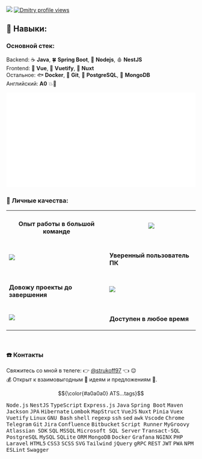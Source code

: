![](https://komarev.com/ghpvc/?username=strukovd&color=brightgreen)
[![Dmitry profile views](https://u8views.com/api/v1/github/profiles/68727449/views/day-week-month-total-count.svg)](https://u8views.com/github/strukovd)

<!--
👋 Привет.<br/>
Я веб-разработчик.
-->

<!--
🎓 В ВУЗ поступил в 2015ом, окончил в 2020ом.<br/>
В основоном пользуюсь Linux (Ubuntu) 🐧<br/>
👷🏼 Реальный опыт работы с 2020го года.<br/>
-->

## 🧠 Навыки:
### Основной стек:<br/>
Backend: ☕ **Java**, 🍀 **Spring Boot**, 📗 **Nodejs**, 🩸 **NestJS**<br/>
Frontend:  🥝 **Vue**, 💠 **Vuetify**, 🐉 **Nuxt**<br/>
Остальное: 🐟 **Docker**, 🔶 **Git**, 🦫 **PostgreSQL**, 🧬 **MongoDB**<br/>
Английский: **A0** 💥💪

![](./assets/skills.svg)
<br/>



### 👤 Личные качества:
<table>
  <tbody>
    <tr style="text-align:center">
      <td><h3>Опыт работы в большой команде</h3></td>
      <td><img src="https://videos.openai.com/vg-assets/assets%2Ftask_01jvaycv24f9ztccen6pe3krjs%2F1747345467_img_1.webp?st=2025-05-15T20%3A24%3A08Z&se=2025-05-21T21%3A24%3A08Z&sks=b&skt=2025-05-15T20%3A24%3A08Z&ske=2025-05-21T21%3A24%3A08Z&sktid=a48cca56-e6da-484e-a814-9c849652bcb3&skoid=aa5ddad1-c91a-4f0a-9aca-e20682cc8969&skv=2019-02-02&sv=2018-11-09&sr=b&sp=r&spr=https%2Chttp&sig=fdmBD4%2BjdsjnsXockUnnF3npMbaZVJdc164QV4kPMEc%3D&az=oaivgprodscus"></td>
    </tr>
    <tr>
      <td><img src="https://videos.openai.com/vg-assets/assets%2Ftask_01jvayvpzfehyasgjze88p3c6e%2F1747345952_img_1.webp?st=2025-05-15T20%3A24%3A11Z&se=2025-05-21T21%3A24%3A11Z&sks=b&skt=2025-05-15T20%3A24%3A11Z&ske=2025-05-21T21%3A24%3A11Z&sktid=a48cca56-e6da-484e-a814-9c849652bcb3&skoid=aa5ddad1-c91a-4f0a-9aca-e20682cc8969&skv=2019-02-02&sv=2018-11-09&sr=b&sp=r&spr=https%2Chttp&sig=nRQvcAwm8AqN8YYkS4aWxjGs6qH%2BpdAKDJ1NssdFqro%3D&az=oaivgprodscus"></td>
      <td><h3>Уверенный пользователь ПК</h3></td>
    </tr>
    <tr>
      <td><h3>Довожу проекты до завершения</h3></td>
      <td><image src="https://videos.openai.com/vg-assets/assets%2Ftask_01jvawkppgf5580jjjn0qj9xmz%2F1747343588_img_0.webp?st=2025-05-15T19%3A41%3A23Z&se=2025-05-21T20%3A41%3A23Z&sks=b&skt=2025-05-15T19%3A41%3A23Z&ske=2025-05-21T20%3A41%3A23Z&sktid=a48cca56-e6da-484e-a814-9c849652bcb3&skoid=aa5ddad1-c91a-4f0a-9aca-e20682cc8969&skv=2019-02-02&sv=2018-11-09&sr=b&sp=r&spr=https%2Chttp&sig=kMQHJnCOEorcZIMKILh8sVSnoPSF6okP9QvkYH7Tix0%3D&az=oaivgprodscus"></td>
    </tr>
    <tr>
      <td><img src="https://videos.openai.com/vg-assets/assets%2Ftask_01jvb0wrjmeex9rrbe2a6cbz52%2F1747348085_img_0.webp?st=2025-05-15T21%3A15%3A13Z&se=2025-05-21T22%3A15%3A13Z&sks=b&skt=2025-05-15T21%3A15%3A13Z&ske=2025-05-21T22%3A15%3A13Z&sktid=a48cca56-e6da-484e-a814-9c849652bcb3&skoid=aa5ddad1-c91a-4f0a-9aca-e20682cc8969&skv=2019-02-02&sv=2018-11-09&sr=b&sp=r&spr=https%2Chttp&sig=6HYbMuhm5dMgCL25%2FPrb0S6JYyLT1cDSKzpc3JD6ySE%3D&az=oaivgprodscus"></td>
      <td><h3>Доступен в любое время</h3></td>
    </tr>
  </tbody>
</table>

<br/>




<!--
### ⚒️ Чем занимался
- Делал расшиения для chrome 📦
- Telegram-ботов 🤖
- Плагины для Atlassian Jira 🌀
- 
<br/>

### 🍃 Чем занимаюсь сейчас и чем ⛰️ планирую заниматся
В свободное время изучаю 🧊 3D моделирование (Blender), 🔮 векторный и моушн дизайн 😎<br/>
Чуть позже планирую 🦧 взятся мобильную разработку 📞 <br/>
`ᕙ(  •̀ ᗜ •́  )ᕗ`
<br/>
-->

### ☎️ Контакты
Свяжитесь со мной в телеге: 👉 [@strukoff97](https://t.me/strukoff97) 👈 😌<br/>
💰 Открыт к взаимовыгодным 💸 идеям и предложениям 🤝.<br/>


$${\color{#a0a0a0} ATS…tags}$$
<p>
  <kbd>Node.js</kbd> <kbd>NestJS</kbd> <kbd>TypeScript</kbd> <kbd>Express.js</kbd>
  <kbd>Java</kbd> <kbd>Spring Boot</kbd> <kbd>Maven</kbd> <kbd>Jackson</kbd> <kbd>JPA</kbd> <kbd>Hibernate</kbd> <kbd>Lombok</kbd> <kbd>MapStruct</kbd>
  <kbd>VueJS</kbd> <kbd>Nuxt</kbd> <kbd>Pinia</kbd> <kbd>Vuex</kbd> <kbd>Vuetify</kbd>
  <kbd>Linux</kbd> <kbd>GNU Bash</kbd> <kbd>shell</kbd> <kbd>regexp</kbd> <kbd>ssh</kbd> <kbd>sed</kbd> <kbd>awk</kbd>
  <kbd>Vscode</kbd> <kbd>Chrome</kbd> <kbd>Telegram</kbd> <kbd>Git</kbd>
  <kbd>Jira</kbd> <kbd>Confluence</kbd> <kbd>Bitbucket</kbd>
  <kbd>Script Runner</kbd> <kbd>MyGroovy</kbd> <kbd>Atlassian SDK</kbd>
  <kbd>SQL</kbd> <kbd>MSSQL</kbd> <kbd>Microsoft SQL Server</kbd> <kbd>Transact-SQL</kbd> <kbd>PostgreSQL</kbd> <kbd>MySQL</kbd> <kbd>SQLite</kbd>
  <kbd>ORM</kbd> <kbd>MongoDB</kbd>
  <kbd>Docker</kbd> <kbd>Grafana</kbd> <kbd>NGINX</kbd>
  <kbd>PHP</kbd> <kbd>Laravel</kbd>
  <kbd>HTML5</kbd> <kbd>CSS3</kbd> <kbd>SCSS</kbd> <kbd>SVG</kbd> <kbd>Tailwind</kbd> <kbd>jQuery</kbd>
  <kbd>gRPC</kbd> <kbd>REST</kbd> <kbd>JWT</kbd> <kbd>PWA</kbd> <kbd>NPM</kbd> <kbd>ESLint</kbd>
  <kbd>Swagger</kbd>
</p>
<br/>
















<!--
## То, что мне знакомо
image:
![](./assets/skills.svg)

## Интересные проекты

💊 🚬 ☝ 😵‍💫 ☠️
🦥🦦🐕‍🦺🦍🐸📅

## ![Linux](https://img.shields.io/badge/-Linux-gray?style=for-the-badge)






Apache Cordova
Apache Tomcat
ENV
Adobe Illustrator
Adobe Photoshop
Android
Android Studio
Angular
Apache Lucene
Apache Groovy
Apache Kafka
Apache NetBeans IDE
Apache Solr
Apache Tomcat
Atlassian
Awesome Lists
Babel
Bamboo
Bitbucket
Chai
Composer
CSS
SCSS
CSS Wizardry
CSS Modules
curl
Docker
EditorConfig
Electron
Express
Firebase
Fluentd
Flutter
Git
Go
Google Chrome
Gradle
GraphQL
GTK
Handlebars.js
Heroku
HTML
Ionic
iOS
JavaScript
Jest
Jenkins
JSON
Joomla
Kali Linux
Keystone
Kotlin
Kubernetes
Let's Encrypt
libuv
Linux
MariaDB
NestJS
Next.js
Node.js
Nuxt.js
OpenStreetMap
PHP
Postman
Prisma
Qt
RabbitMQ
React
Redux
Roblox
Rust
Selenium
Socket.io
Svelte
Swift
Telegram
TypeScript
Ubuntu
Vim
Visual Studio Code
Vite
Vuetify
Vue.js
Vulkan
WebAssembly
WebGL
Webpack
Wireshark


Опыт работы в большой команде:
https://www.google.com/search?q=web+%D1%80%D0%B0%D0%B7%D1%80%D0%B0%D0%B1%D0%BE%D1%82%D1%87%D0%B8%D0%BA+%D0%BC%D0%B5%D0%BC+%D0%B3%D0%B0%D0%BB%D0%B5%D1%80%D0%B0&sca_esv=0fbbe9a4f1f0cabc&udm=2&biw=1920&bih=1079&sxsrf=ADLYWII7Ye1l5vM4t4H5r5UNbE4lSY5ExQ%3A1734344800738&ei=YABgZ7XaLOWowPAPisniuQw&ved=0ahUKEwi1ipDuiayKAxVlFBAIHYqkOMcQ4dUDCBE&uact=5&oq=web+%D1%80%D0%B0%D0%B7%D1%80%D0%B0%D0%B1%D0%BE%D1%82%D1%87%D0%B8%D0%BA+%D0%BC%D0%B5%D0%BC+%D0%B3%D0%B0%D0%BB%D0%B5%D1%80%D0%B0&gs_lp=EgNpbWciLndlYiDRgNCw0LfRgNCw0LHQvtGC0YfQuNC6INC80LXQvCDQs9Cw0LvQtdGA0LBI4RtQ7QpYyhhwAXgAkAEAmAHkAaAB0AqqAQUwLjUuMrgBA8gBAPgBAZgCAKACAJgDAIgGAZIHAKAHuwI&sclient=img#vhid=cu_BUeeXg5TWvM&vssid=mosaic


Отзывчивость в любое время:
https://www.google.com/search?sca_esv=0fbbe9a4f1f0cabc&sxsrf=ADLYWIKg8YuDg3s2ie6EXIF0hVTEcYssaw:1734345777924&q=%D0%BD%D0%B5%D0%B2%D1%8B%D1%81%D0%BF%D0%B0%D0%B2%D1%88%D0%B8%D0%B9%D1%81%D1%8F+%D0%BC%D0%B5%D0%BC&udm=2&fbs=AEQNm0CGfDXdj13FQehaMZIk5cNv9t97gWtkell7b5y_NhMY5qJ_VyjYBIzoP0x4xSWWkZ2mMlp7mX8cOGlrmekpn_78Ss28pUdXSnUe-cJ7qJQ-hO2ZDV2MQkaQb-U5sqSiWrEJhj2EQMDu9B2-ecGkwxBegFhZ7TZaWxQVxX0Tmj4QK6Aue7dBNdqElL8g57rwtS7bAmyn1QKkGc8kFumjLcBJfczCjA&sa=X&ved=2ahUKEwjX6IrAjayKAxXhGBAIHVZ-GkkQtKgLegQIGxAB&biw=1920&bih=1079&dpr=1#vhid=FYkYCfLXEmDsNM&vssid=mosaic

https://www.google.com/search?q=%D0%B2%D1%80%D0%B5%D0%BC%D1%8F%20%D0%BC%D0%B5%D0%BC%20%D0%BC%D0%BD%D0%BE%D0%B3%D0%BE%20%D1%87%D0%B0%D1%81%D0%BE%D0%B2&hl=ru&tbs=rimg:CY-1Mdt-SftAYQg0sjeYD3WmsgIAwAIA2AIA4AIA&udm=2&sa=X&ved=0CBoQuIIBahcKEwig0J7kj6yKAxUAAAAAHQAAAAAQEQ&biw=1920&bih=1079&dpr=1#vhid=gu11BeVep7e0AM&vssid=mosaic


Мне можно доверять:
https://www.google.com/search?sca_esv=e6f3bf325e5684b2&sxsrf=ADLYWIL4TrTdkysx29FB6JOq0T67sHxKtA:1734371261485&q=%D0%9C%D0%BD%D0%B5+%D0%BC%D0%BE%D0%B6%D0%BD%D0%BE+%D0%B4%D0%BE%D0%B2%D0%B5%D1%80%D1%8F%D1%82%D1%8C&udm=2&fbs=AEQNm0DYkPM5Fs3DHyfgKEiHM2JLAuZdGhFch85A6jbN_3lqN5cxoCr6ijbJuh5HTvbPh0ZP-2HFvZayc2FFsss58MOBgkVXppE4b_R90VlanY52ZA_sCIPwlKEhFF8Z7WVR7hbNuCbUarxCCTVI18N9_6YmCa46ZNIjRAV8vi6JRN-CEyH5IWL9MgS_s9Orf3ext3oFXhwJuUs8qjgF42MlGDPAPSOL5Q&sa=X&ved=2ahUKEwiL_8u37KyKAxUmIhAIHfdUAO4QtKgLegQIFBAB&biw=1920&bih=881&dpr=1#vhid=0Hv56TeQyhLVEM&vssid=mosaic


я разбираюсь в технологиях
https://www.google.com/search?q=meme+bsod+fail&sca_esv=e6f3bf325e5684b2&udm=2&biw=1920&bih=881&sxsrf=ADLYWIJzkedEHqKlU8QfzYxYtRlZad-Jkg%3A1734370752637&ei=wGVgZ-3MJrq-wPAPl_C7wA8&ved=0ahUKEwjtrPrE6qyKAxU6HxAIHRf4DvgQ4dUDCBE&uact=5&oq=meme+bsod+fail&gs_lp=EgNpbWciDm1lbWUgYnNvZCBmYWlsSIcfULsLWK8dcAF4AJABAJgBeqABjwWqAQMwLja4AQPIAQD4AQGYAgCgAgCYAwCIBgGSBwCgB44C&sclient=img#imgrc=gvwmuORqZw0mIM&imgdii=8p4m5QtCAA3eNM

-->
